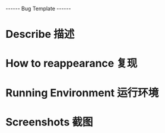 ------ Bug Template ------

# Describe 描述


# How to reappearance 复现


# Running Environment 运行环境


# Screenshots 截图